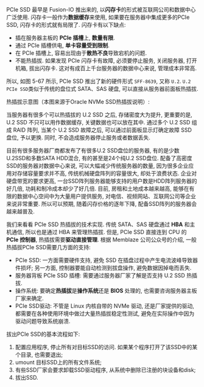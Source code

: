 
PCIe SSD 最早是 Fusion-IO 推出来的, 以**闪存卡**的形式被互联网公司和数据中心广泛使用. 闪存卡一般作为**数据缓存**来使用, 如果要在服务器中集成更多的PCIe SSD, 闪存卡的形式就有局限了. 闪存卡有以下缺点: 

* 插在服务器主板的 **PCIe 插槽**上, **数量有限**. 
* 通过 PCIe 插槽供电, **单卡容量受到限制**. 
* 在 PCIe 插槽上, 容易出现由于**散热不良**导致宕机的问题. 
* 不能热插拔. 如果发现 PCIe 闪存卡有故障, 必须要停止服务, 关闭服务器, 打开机箱, 拔出闪存卡. 这对有成百上千台服务器的数据中心来说, 管理成本非常高. 

所以, 如图 5-67 所示, PCIe SSD 推出了新的硬件形式 `SFF-8639`, 又称 `U.2`. `U.2 PCIe SSD`类似于传统的盘位式 SATA、SAS 硬盘, 可以直接从服务器前面板热插拔. 

热插拔示意图（本图来源于Oracle NVMe SSD热插拔说明）:



当服务器有很多个可以热插拔的 U.2 SSD 之后, 存储密度大为提升, 更重要的是, U.2 SSD 不只可以用作数据缓存, 关键数据也可以放在其中. 通过多个 U.2 SSD 组成 RAID 阵列, 当某个 U.2 SSD 故障之后, 可以通过前面板显示灯确定故障 SSD 盘位, 予以更换. 同时, 不会造成服务器停止服务或者数据丢失. 

目前有很多服务器厂商都发布了有很多U.2 SSD盘位的服务器, 有的是少数U.2SSD和多数SATA HDD混合, 有的甚至是24个纯U.2 SSD盘位. 配备了高密度SSD的服务器对数据中心来说, 可以大幅减少传统服务器的数量, 因为很多企业应用对存储容量要求并不高, 传统机械硬盘阵列的容量很大, 却处于浪费状态. 企业对硬盘带宽的要求更高, 一台SSD阵列服务器能够支持的用户数是HDD阵列服务器的好几倍, 功耗和制冷成本却少了好几倍. 目前, 房租和土地成本越来越高, 能够在有限的数据中心空间中为大量用户提供服务, 对电信、视频网站、互联网公司等企业来说非常重要. 所以可以预期, 随着闪存价格的逐年下降, 配备SSD阵列的服务器会越来越普及. 

我们来看看 PCIe SSD 热插拔的技术实现. 传统 SATA、SAS 硬盘通过 **HBA** 和主机通信, 所以也是通过 HBA 来管理热插拔. 但是, PCIe SSD 直接连到 CPU 的 **PCIe 控制器**, 热插拔需要**驱动直接管理**. 根据 Memblaze 公司公众号的介绍, 一般热插拔PCIe SSD需要几方面的支持: 

* PCIe SSD: 一方面需要硬件支持, 避免 SSD 在插盘过程中产生电流波峰导致器件损坏; 另一方面, 控制器要能自动检测到拔盘操作, 避免数据因掉电而丢失. 
* 服务器背板 PCIe SSD 插槽: 需要通过服务器厂家了解是否支持 U.2 SSD 热插拔. 
* 操作系统: 要确定**热插拔**是**操作系统**还是 **BIOS** 处理的, 也需要咨询服务器主板厂家来确定. 
* PCIe SSD驱动: 不管是 Linux 内核自带的 NVMe 驱动, 还是厂家提供的驱动, 都需要在各种使用环境中做过大量热插拔稳定性测试, 避免在实际操作中因为驱动问题导致系统崩溃. 

拔出PCIe SSD的基本流程如下: 

1. 配置应用程序, 停止所有对目标SSD的访问. 如果某个程序打开了该SSD中的某个目录, 也需要退出; 
2. umount 目标SSD上的所有文件系统; 
3. 有些SSD厂家会要求卸载SSD驱动程序, 从系统中删除已注册的块设备和disk; 
4. 拔出SSD. 